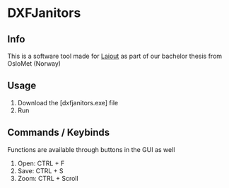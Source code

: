 # DXFJanitors
## Info
This is a software tool made for [Laiout](https://www.laiout.co/) as part of our bachelor thesis from OsloMet (Norway)



## Usage
1. Download the [dxfjanitors.exe] file
2. Run

## Commands / Keybinds
Functions are available through buttons in the GUI as well

1. Open: CTRL + F
2. Save: CTRL + S
3. Zoom: CTRL + Scroll
